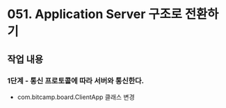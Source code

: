 # 051. Application Server 구조로 전환하기

## 작업 내용

### 1단계 - 통신 프로토콜에 따라 서버와 통신한다.

- com.bitcamp.board.ClientApp 클래스 변경
